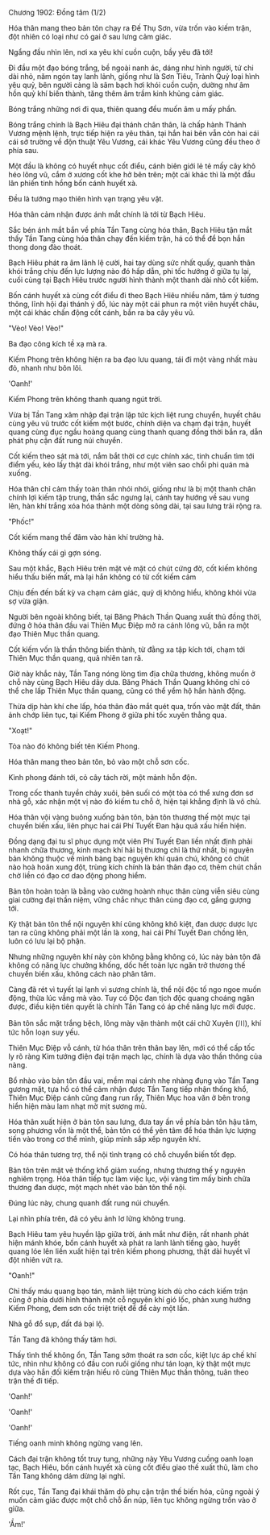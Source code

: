 




Chương 1902: Đồng tâm (1/2)


Hóa thân mang theo bản tôn chạy ra Đế Thụ Sơn, vừa trốn vào kiếm trận, đột nhiên có loại như có gai ở sau lưng cảm giác.

Ngẩng đầu nhìn lên, nơi xa yêu khí cuồn cuộn, bầy yêu đã tới!

Đi đầu một đạo bóng trắng, bề ngoài nanh ác, dáng như hình người, tứ chi dài nhỏ, năm ngón tay lanh lảnh, giống như là Sơn Tiêu, Trành Quỷ loại hình yêu quỷ, bên người càng là sâm bạch hơi khói cuồn cuộn, dường như âm hồn quỷ khí biến thành, tăng thêm âm trầm kinh khủng cảm giác.

Bóng trắng những nơi đi qua, thiên quang đều muốn âm u mấy phần.

Bóng trắng chính là Bạch Hiêu đại thánh chân thân, là chấp hành Thánh Vương mệnh lệnh, trực tiếp hiện ra yêu thân, tại hắn hai bên vẫn còn hai cái cái sở trường về độn thuật Yêu Vương, cái khác Yêu Vương cũng đều theo ở phía sau.

Một đầu là không có huyết nhục cốt điểu, cánh biên giới lẻ tẻ mấy cây khô héo lông vũ, cắm ở xương cốt khe hở bên trên; một cái khác thì là một đầu lân phiến tinh hồng bốn cánh huyết xà.

Đều là tướng mạo thiên hình vạn trạng yêu vật.

Hóa thân cảm nhận được ánh mắt chính là tới từ Bạch Hiêu.

Sắc bén ánh mắt bắn về phía Tần Tang cùng hóa thân, Bạch Hiêu tận mắt thấy Tần Tang cùng hóa thân chạy đến kiếm trận, há có thể để bọn hắn thong dong đào thoát.

Bạch Hiêu phát ra âm lãnh lệ cười, hai tay dùng sức nhất quấy, quanh thân khói trắng chịu đến lực lượng nào đó hấp dẫn, phi tốc hướng ở giữa tụ lại, cuối cùng tại Bạch Hiêu trước người hình thành một thanh dài nhỏ cốt kiếm.

Bốn cánh huyết xà cùng cốt điểu đi theo Bạch Hiêu nhiều năm, tâm ý tương thông, lĩnh hội đại thánh ý đồ, lúc này một cái phun ra một viên huyết châu, một cái khác chấn động cốt cánh, bắn ra ba cây yêu vũ.

"Vèo! Vèo! Vèo!"

Ba đạo công kích tề xạ mà ra.

Kiếm Phong trên không hiện ra ba đạo lưu quang, tái đi một vàng nhất màu đỏ, nhanh như bôn lôi.

'Oanh!'

Kiếm Phong trên không thanh quang ngút trời.

Vừa bị Tần Tang xâm nhập đại trận lập tức kịch liệt rung chuyển, huyết châu cùng yêu vũ trước cốt kiếm một bước, chính diện va chạm đại trận, huyết quang cùng đục ngầu hoàng quang cùng thanh quang đồng thời bắn ra, dẫn phát phụ cận đất rung núi chuyển.

Cốt kiếm theo sát mà tới, nắm bắt thời cơ cực chính xác, tinh chuẩn tìm tới điểm yếu, kéo lấy thật dài khói trắng, như một viên sao chổi phi quán mà xuống.

Hóa thân chỉ cảm thấy toàn thân nhói nhói, giống như là bị một thanh chân chính lợi kiếm tập trung, thần sắc ngưng lại, cánh tay hướng về sau vung lên, hàn khí trắng xóa hóa thành một dòng sông dài, tại sau lưng trải rộng ra.

"Phốc!"

Cốt kiếm mang thế đâm vào hàn khí trường hà.

Không thấy cái gì gợn sóng.

Sau một khắc, Bạch Hiêu trên mặt vẻ mặt có chút cứng đờ, cốt kiếm không hiểu thấu biến mất, mà lại hắn không có từ cốt kiếm cảm

Chịu đến đến bất kỳ va chạm cảm giác, quỷ dị không hiểu, không khỏi vừa sợ vừa giận.

Người bên ngoài không biết, tại Băng Phách Thần Quang xuất thủ đồng thời, đứng ở hóa thân đầu vai Thiên Mục Điệp mở ra cánh lông vũ, bắn ra một đạo Thiên Mục thần quang.

Cốt kiếm vốn là thần thông biến thành, từ đằng xa tập kích tới, chạm tới Thiên Mục thần quang, quả nhiên tan rã.

Giờ này khắc này, Tần Tang nóng lòng tìm địa chữa thương, không muốn ở chỗ này cùng Bạch Hiêu dây dưa. Băng Phách Thần Quang không chỉ có thể che lấp Thiên Mục thần quang, cũng có thể yểm hộ hắn hành động.

Thừa dịp hàn khí che lấp, hóa thân đảo mắt quét qua, trốn vào mặt đất, thân ảnh chớp liên tục, tại Kiếm Phong ở giữa phi tốc xuyên thẳng qua.

"Xoạt!"

Tòa nào đó không biết tên Kiếm Phong.

Hóa thân mang theo bản tôn, bỏ vào một chỗ sơn cốc.

Kình phong đánh tới, cỏ cây tách rời, một mảnh hỗn độn.

Trong cốc thanh tuyền chảy xuôi, bên suối có một tòa có thể xưng đơn sơ nhà gỗ, xác nhận một vị nào đó kiếm tu chỗ ở, hiện tại khẳng định là vô chủ.

Hóa thân vội vàng buông xuống bản tôn, bản tôn thương thế một mực tại chuyển biến xấu, liên phục hai cái Phí Tuyết Đan hậu quả xấu hiển hiện.

Đồng dạng đại tu sĩ phục dụng một viên Phí Tuyết Đan liền nhất định phải nhanh chữa thương, kinh mạch khí hải bị thương chỉ là thứ nhất, bị nguyên bản không thuộc về mình bàng bạc nguyên khí quán chú, không có chút nào hoà hoãn xung đột, trùng kích chính là bản thân đạo cơ, thêm chút chần chờ liền có đạo cơ dao động phong hiểm.

Bản tôn hoàn toàn là bằng vào cường hoành nhục thân cùng viễn siêu cùng giai cường đại thần niệm, vững chắc nhục thân cùng đạo cơ, gắng gượng tới.

Kỳ thật bản tôn thể nội nguyên khí cũng không khô kiệt, đan dược dược lực tan ra cũng không phải một lần là xong, hai cái Phí Tuyết Đan chồng lên, luôn có lưu lại bộ phận.

Nhưng những nguyên khí này còn không bằng không có, lúc này bản tôn đã không có năng lực chưởng khống, dốc hết toàn lực ngăn trở thương thế chuyển biến xấu, không cách nào phân tâm.

Càng đã rét vì tuyết lại lạnh vì sương chính là, thể nội độc tố ngo ngoe muốn động, thừa lúc vắng mà vào. Tuy có Độc đan tịch độc quang choáng ngăn được, điều kiện tiên quyết là chính Tần Tang có áp chế năng lực mới được.

Bản tôn sắc mặt trắng bệch, lông mày vặn thành một cái chữ Xuyên (川), khí tức hỗn loạn suy yếu.

Thiên Mục Điệp vỗ cánh, từ hóa thân trên thân bay lên, mới có thể cấp tốc ly rõ ràng Kim tướng điện đại trận mạch lạc, chính là dựa vào thần thông của nàng.

Bổ nhào vào bản tôn đầu vai, mềm mại cánh nhẹ nhàng đụng vào Tần Tang gương mặt, tựa hồ có thể cảm nhận được Tần Tang tiếp nhận thống khổ, Thiên Mục Điệp cánh cũng đang run rẩy, Thiên Mục hoa văn ở bên trong hiển hiện màu lam nhạt mờ mịt sương mù.

Hóa thân xuất hiện ở bản tôn sau lưng, đưa tay ấn về phía bản tôn hậu tâm, song phương vốn là một thể, bản tôn có thể yên tâm để hóa thân lực lượng tiến vào trong cơ thể mình, giúp mình sắp xếp nguyên khí.

Có hóa thân tương trợ, thể nội tình trạng có chỗ chuyển biến tốt đẹp.

Bản tôn trên mặt vẻ thống khổ giảm xuống, nhưng thương thế y nguyên nghiêm trọng. Hóa thân tiếp tục làm việc lục, vội vàng tìm mấy bình chữa thương đan dược, một mạch nhét vào bản tôn thể nội.

Đúng lúc này, chung quanh đất rung núi chuyển.

Lại nhìn phía trên, đã có yêu ảnh lơ lửng không trung.

Bạch Hiêu tam yêu huyền lập giữa trời, ánh mắt như điện, rất nhanh phát hiện mánh khóe, bốn cánh huyết xà phát ra lanh lảnh tiếng gào, huyết quang lóe lên liền xuất hiện tại trên kiếm phong phương, thật dài huyết vĩ đột nhiên vứt ra.

"Oanh!"

Chỉ thấy máu quang bạo tán, mãnh liệt trùng kích dù cho cách kiếm trận cũng ở phía dưới hình thành một cỗ nguyên khí gió lốc, phản xung hướng Kiếm Phong, đem sơn cốc triệt triệt để để cày một lần.

Nhà gỗ đổ sụp, đất đá bại lộ.

Tần Tang đã không thấy tăm hơi.

Thấy tình thế không ổn, Tần Tang sớm thoát ra sơn cốc, kiệt lực áp chế khí tức, nhìn như không có đầu con ruồi giống như tán loạn, kỳ thật một mực dựa vào hắn đối kiếm trận hiểu rõ cùng Thiên Mục thần thông, tuân theo trận thế đi tiếp.

'Oanh!'

'Oanh!'

'Oanh!'

Tiếng oanh minh không ngừng vang lên.

Cách đại trận không tốt truy tung, những này Yêu Vương cuồng oanh loạn tạc, Bạch Hiêu, bốn cánh huyết xà cùng cốt điểu giao thế xuất thủ, làm cho Tần Tang không dám dừng lại nghỉ.

Rốt cục, Tần Tang đại khái thăm dò phụ cận trận thế biến hóa, cũng ngoài ý muốn cảm giác được một chỗ chỗ ẩn núp, liên tục không ngừng trốn vào ở giữa.

'Ầm!'




